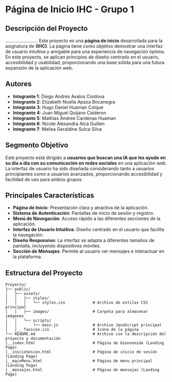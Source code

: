 # Página de Inicio IHC - Grupo 1

## Descripción del Proyecto
.........................
Este proyecto es una **página de inicio** desarrollada para la asignatura de **(IHC)**. La página tiene como objetivo demostrar una interfaz de usuario intuitiva y amigable para una experiencia de navegación óptima. En este proyecto, se aplican principios de diseño centrado en el usuario, accesibilidad y usabilidad, proporcionando una base sólida para una futura expansión de la aplicación web.

## Autores

- **Integrante 1**: Diego Andres Avalos Cordova
- **Integrante 2**: Elizabeth Noelia Apaza Bocanegra
- **Integrante 3**: Hugo Daniel Huaman Colque
- **Integrante 4**: Juan Miguel Quijano Calderon
- **Integrante 5**: Mathias Andree Cardenas Huaman
- **Integrante 6**: Nicole Alexandra Alca Guillen
- **Integrante 7**: Melisa Geraldine Sulca Silva

## Segmento Objetivo

Este proyecto está dirigido a **usuarios que buscan una IA que les ayude en su dia a dia con su comunicación en redes sociales** en una aplicación web. La interfaz de usuario ha sido diseñada considerando tanto a usuarios principiantes como a usuarios avanzados, proporcionando accesibilidad y facilidad de uso para ambos grupos.

## Principales Características

- **Página de Inicio**: Presentación clara y atractiva de la aplicación.
- **Sistema de Autenticación**: Pantallas de inicio de sesión y registro.
- **Menú de Navegación**: Acceso rápido a las diferentes secciones de la aplicación.
- **Interfaz de Usuario Intuitiva**: Diseño centrado en el usuario que facilita la navegación.
- **Diseño Responsivo**: La interfaz se adapta a diferentes tamaños de pantalla, incluyendo dispositivos móviles.
- **Sección de Mensajes**: Permite al usuario ver mensajes e interactuar en la plataforma.

## Estructura del Proyecto

```plaintext
Proyecto/
├── public/
│   ├── assets/
│   │   ├── styles/
│   │   │   └── styles.css            # Archivo de estilos CSS principal
│   │   ├── images/                   # Carpeta para almacenar imágenes
│   │   └── scripts/
│   │       └── main.js               # Archivo JavaScript principal
│   |__ favicon.ico                   # Icono de la página
└── README.md                         # Archivo con la descripción del proyecto y documentación
|__index.html                         # Página de bienvenida (Landing Page)
|__inicioSesion.html                  # Página de inicio de sesión (Landing Page)
|__mainMenu.html                      # Página de menu principal (Landing Page)
|__mensajes.html                      # Página de mensajes (Landing Page)
